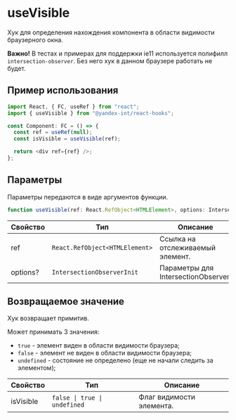 # useVisible

Хук для определения нахождения компонента в области видимости браузерного окна.

**Важно!** В тестах и примерах для поддержки ie11 используется полифилл `intersection-observer`. Без него хук в данном браузере работать не будет.

## Пример использования

```typescript jsx
import React, { FC, useRef } from "react";
import { useVisible } from "@yandex-int/react-hooks";

const Component: FC = () => {
  const ref = useRef(null);
  const isVisible = useVisible(ref);

  return <div ref={ref} />;
};
```

## Параметры

Параметры передаются в виде аргументов функции.

```typescript jsx
function useVisible(ref: React.RefObject<HTMLElement>, options: IntersectionObserverInit): boolean;
```

| Свойство | Тип                            | Описание                            |
| -------- | ------------------------------ | ----------------------------------- |
| ref      | `React.RefObject<HTMLElement>` | Ссылка на отслеживаемый элемент.    |
| options? | `IntersectionObserverInit`     | Параметры для IntersectionObserver. |

## Возвращаемое значение

Хук возвращает примитив.

Может принимать 3 значения:

- `true` - элемент виден в области видимости браузера;
- `false` - элемент не виден в области видимости браузера;
- `undefined` - состояние не определено (еще не начали следить за элементом);

| Свойство  | Тип       | Описание                 |
| --------- | --------- | ------------------------ |
| isVisible | `false \| true \| undefined` | Флаг видимости элемента. |
